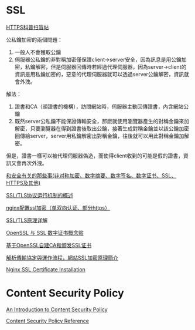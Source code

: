 
# SSL

[HTTPS科普扫盲帖](https://segmentfault.com/a/1190000004523659)

公私鑰加密的兩個問題：

1. 一般人不會獲取公鑰
2. 伺服器公私鑰的非對稱加密僅保證client->server安全，因為訊息是用公鑰加密，私鑰解密，但是伺服器回傳時若經過代理伺服器，因為server->client的資訊是用私鑰加密的，惡意的代理伺服器就可以透過server公鑰解密，資訊就會外洩。

解法：

1. 證書和CA（頒證書的機構），訪問網站時，伺服器主動回傳證書，內含網站公鑰
2. 既然server公私鑰不能保證傳輸安全，那麽就使用瀏覽器產生的對稱金鑰來加解密，只要瀏覽器在得到證書後取出公鑰，接著生成對稱金鑰並以該公鑰加密回傳給server，server用私鑰解密出對稱金鑰，往後就可以用此對稱金鑰加解密。

但是，證書一樣可以被代理伺服器偽造，而使得client收到的可能是假的證書，資訊又會再次外洩。



[和安全有关的那些事(非对称加密、数字摘要、数字签名、数字证书、SSL、HTTPS及其他)](http://blog.csdn.net/bluishglc/article/details/7585965)

[SSL/TLS协议运行机制的概述](http://www.ruanyifeng.com/blog/2014/02/ssl_tls.html)

[nginx配置ssl加密（单双向认证、部分https）](http://seanlook.com/2015/05/28/nginx-ssl/)

[SSL/TLS原理详解](https://segmentfault.com/a/1190000002554673)

[OpenSSL 与 SSL 数字证书概念贴](https://segmentfault.com/a/1190000002568019)

[基于OpenSSL自建CA和颁发SSL证书](https://segmentfault.com/a/1190000002569859)

[解析傳輸協定與運作流程，網站SSL加密原理簡介](http://www.netadmin.com.tw/article_content.aspx?sn=1106140008)


[Nginx SSL Certificate Installation](https://www.digicert.com/ssl-certificate-installation-nginx.htm)



# Content Security Policy


[An Introduction to Content Security Policy](http://www.html5rocks.com/en/tutorials/security/content-security-policy/)

[Content Security Policy Reference](https://content-security-policy.com/#source_list)
